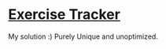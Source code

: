 # [Exercise Tracker](https://www.freecodecamp.org/learn/apis-and-microservices/apis-and-microservices-projects/exercise-tracker)

My solution :)  Purely Unique and unoptimized.
